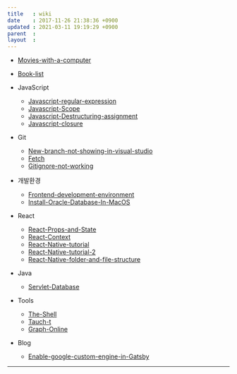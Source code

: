 ```yaml
---
title   : wiki
date    : 2017-11-26 21:38:36 +0900
updated : 2021-03-11 19:19:29 +0900
parent  : 
layout  :
---
```


* [Movies-with-a-computer](/Movies-with-a-computer) 
* [Book-list](/Book-list)
* JavaScript
	* [Javascript-regular-expression](/Javascript-regular-expression)
	* [Javascript-Scope](/Javascript-Scope)
	* [Javascript-Destructuring-assignment](/Javascript-Destructuring-assignment)
	* [Javascript-closure](/Javascript-closure)

* Git
	* [New-branch-not-showing-in-visual-studio](/New-branch-not-showing-in-visual-studio)
	* [Fetch](/Fetch)
	* [Gitignore-not-working](/Gitignore-not-working)
* 개발환경
	* [Frontend-development-environment](/Frontend-development-environment)
	* [Install-Oracle-Database-In-MacOS](/Install-Oracle-Database-In-MacOS)
* React
	* [React-Props-and-State](/React-Props-and-State)
	* [React-Context](/React-Context)
	* [React-Native-tutorial](/React-Native-tutorial)
	* [React-Native-tutorial-2](/React-Native-tutorial-2)
	* [React-Native-folder-and-file-structure](/React-Native-folder-and-file-structure)
* Java
	* [Servlet-Database](/Servlet-Database) 
* Tools
	* [The-Shell](/The-Shell)
	* [Tauch-t](/Tauch-t)
	* [Graph-Online](/Graph-Online)
* Blog
	* [Enable-google-custom-engine-in-Gatsby](/Enable-google-custom-engine-in-Gatsby)
---

